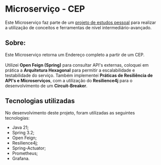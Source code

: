 # Microserviço - CEP 

Este Microserviço faz parte de um [projeto de estudos pessoal](https://github.com/bragabriel/microservice-cep) para realizar a utilização de conceitos e ferramentas de nível intermediário-avançado.


## Sobre:
Este Microserviço retorna um Endereço completo a partir de um CEP.<br><br>
 Utilizei <b>Open Feign (Spring)</b> para consultar API's externas, coloquei em prática a <b>Arquitetura Hexagonal</b> para permitir a escalabilidade e testabilidade do serviço. Também implementei  <b>Práticas de Resiliência de API's e Microserviços</b>, com a utilização do <b>Resilience4j</b> para o desenvolvimento de um <b>Circuit-Breaker</b>.


## Tecnologias utilizadas
No desenvolvimento deste projeto, foram utilizadas as seguintes tecnologias:
* Java 21;
* Spring 3.2;
* Open Feign;
* Resilience4j;
* Spring-Actuator;
* Prometheus;
* Grafana.